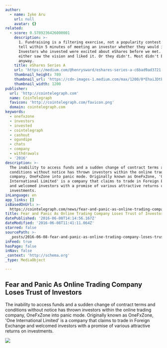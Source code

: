 ```yaml
---
author:
  - name: Iyke Aru
    url: null
    avatar: {}
related:
  - score: 0.5789236426000001
    description: >-
      1. Fundraising is a filtering exercise, not a popularity contest. I could
      tell within 5 minutes of meeting an investor whether they would invest.
      Investors who invested were excited about eShares before we met. They
      either saw the vision and liked it. Or they didn't. Most didn't but met me
      anyway.
    title: eShares Series A
    url: 'https://medium.com/@henrysward/eshares-series-a-c6bad9ad3721'
    thumbnail_height: 789
    thumbnail_url: 'https://cdn-images-1.medium.com/max/1200/0*EhaiJDtbICX5cU_8.'
    thumbnail_width: 1200
publisher:
  url: 'http://cointelegraph.com'
  name: CoinTelegraph
  favicon: 'http://cointelegraph.com/favicon.png'
  domain: cointelegraph.com
keywords:
  - onefxzone
  - investors
  - invested
  - cointelegraph
  - cashout
  - ogundipe
  - chats
  - company
  - withdrawals
  - '2016'
description: >-
  The inability to access funds and a sudden change of contract terms and
  conditions without notice has thrown investors within the online trading
  company, OneFxZone into panic mode. Originally known as OneFxZone, 'One
  International Limited' is a company that claims to trade in Foreign Exchange
  and welcomed investors with a promise of various attractive returns on
  investments.
inLanguage: en
app_links: []
isBasedOnUrl: >-
  https://cointelegraph.com/news/fear-and-panic-as-online-trading-company-loses-trust-of-investors
title: Fear and Panic As Online Trading Company Loses Trust of Investors
datePublished: '2016-06-08T14:14:56.167Z'
dateModified: '2016-06-08T11:41:11.064Z'
starred: false
sourcePath: >-
  _posts/2016-06-08-fear-and-panic-as-online-trading-company-loses-trust-of-inve.md
inFeed: true
hasPage: false
inNav: false
_context: 'http://schema.org'
_type: MediaObject

---
```

<article style=""><h1>Fear and Panic As Online Trading Company Loses Trust of Investors</h1><p>The inability to access funds and a sudden change of contract terms and conditions without notice has thrown investors within the online trading company, OneFxZone into panic mode. Originally known as OneFxZone, 'One International Limited' is a company that claims to trade in Foreign Exchange and welcomed investors with a promise of various attractive returns on investments.</p><img src="http://cointelegraph.com/images/725_aHR0cDovL2NvaW50ZWxlZ3JhcGguY29tL3N0b3JhZ2UvdXBsb2Fkcy92aWV3LzUzMWM3NWNlMDhiNjNhOTE4NzVlNDlmOWY3MGExYjllLmpwZw==.jpg" /></article>